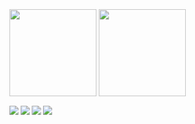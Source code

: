 <span>
<img src="https://github-readme-stats-git-masterrstaa-rickstaa.vercel.app/api?username=raultapia" height="155">
<img src="https://github-readme-stats.vercel.app/api/top-langs/?username=raultapia" height="155">
</span>

<a href="https://www.linkedin.com/in/raul-tapia"><img src="https://img.shields.io/badge/LinkedIn-0077B5?style=for-the-badge&logo=linkedin&logoColor=white"></a>
<a href="https://orcid.org/0000-0002-4435-5466"><img src="https://img.shields.io/badge/orcid-A6CE39?style=for-the-badge&logo=orcid&logoColor=white"></a>
<a href="https://scholar.google.es/citations?user=D-1RaacAAAAJ"><img src="https://img.shields.io/badge/Google_Scholar-4285F4?style=for-the-badge&logo=google-scholar&logoColor=white"></a>
<a href="https://www.researchgate.net/profile/Raul_Tapia4"><img src="https://img.shields.io/badge/ResearchGate-00CCBB?style=for-the-badge&logo=ResearchGate&logoColor=white"></a>
